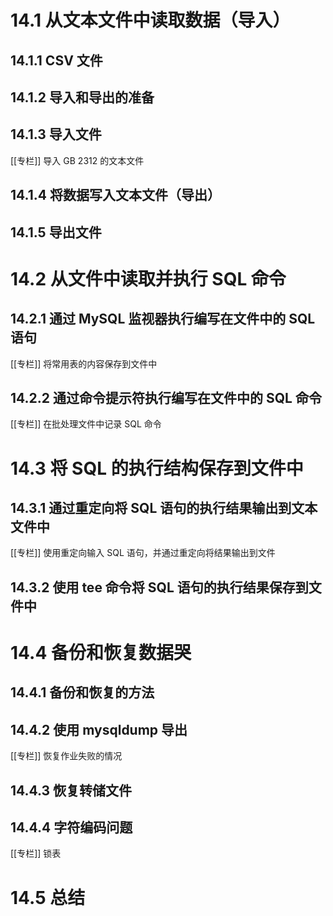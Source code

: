 
# 14.1 从文本文件中读取数据（导入）

## 14.1.1 CSV 文件

## 14.1.2 导入和导出的准备

## 14.1.3 导入文件

[[专栏]] 导入 GB 2312 的文本文件

## 14.1.4 将数据写入文本文件（导出）

## 14.1.5 导出文件

# 14.2 从文件中读取并执行 SQL 命令

## 14.2.1 通过 MySQL 监视器执行编写在文件中的 SQL 语句

[[专栏]] 将常用表的内容保存到文件中

## 14.2.2 通过命令提示符执行编写在文件中的 SQL 命令

[[专栏]] 在批处理文件中记录 SQL 命令

# 14.3 将 SQL 的执行结构保存到文件中

## 14.3.1 通过重定向将 SQL 语句的执行结果输出到文本文件中

[[专栏]] 使用重定向输入 SQL 语句，并通过重定向将结果输出到文件

## 14.3.2 使用 tee 命令将 SQL 语句的执行结果保存到文件中

# 14.4 备份和恢复数据哭

## 14.4.1 备份和恢复的方法

## 14.4.2 使用 mysqldump 导出

[[专栏]] 恢复作业失败的情况

## 14.4.3 恢复转储文件

## 14.4.4 字符编码问题

[[专栏]] 锁表

# 14.5 总结
